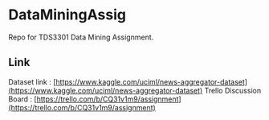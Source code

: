 # DataMiningAssig
Repo for TDS3301 Data Mining Assignment.

## Link
Dataset link : [https://www.kaggle.com/uciml/news-aggregator-dataset](https://www.kaggle.com/uciml/news-aggregator-dataset)
Trello Discussion Board : [https://trello.com/b/CQ31v1m9/assignment](https://trello.com/b/CQ31v1m9/assignment)
